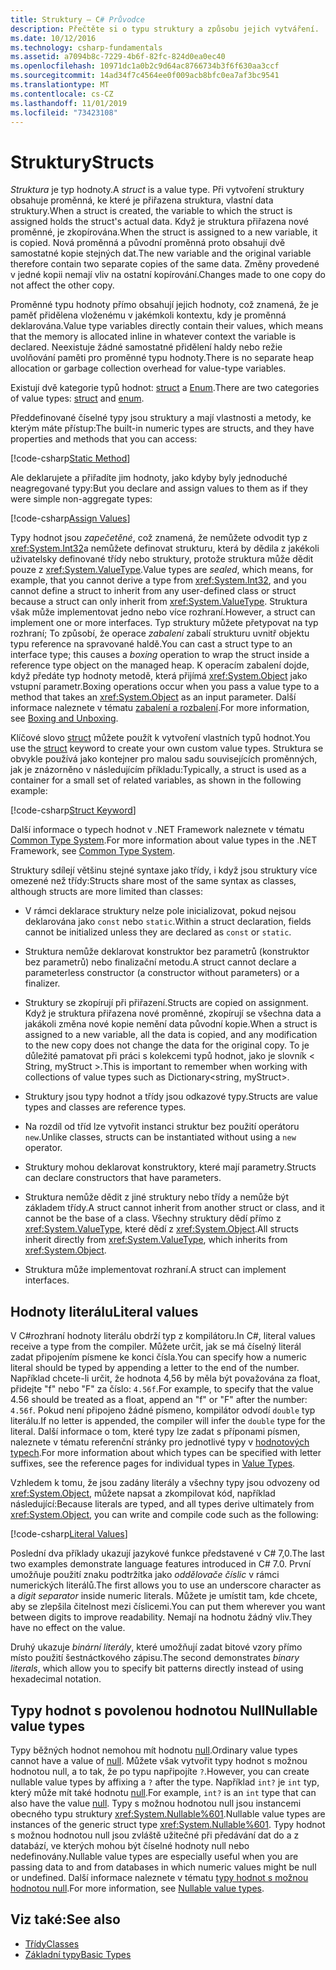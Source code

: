 ```yaml
---
title: Struktury – C# Průvodce
description: Přečtěte si o typu struktury a způsobu jejich vytváření.
ms.date: 10/12/2016
ms.technology: csharp-fundamentals
ms.assetid: a7094b8c-7229-4b6f-82fc-824d0ea0ec40
ms.openlocfilehash: 10971dc1a0b2c9d64ac8766734b3f6f630aa3ccf
ms.sourcegitcommit: 14ad34f7c4564ee0f009acb8bfc0ea7af3bc9541
ms.translationtype: MT
ms.contentlocale: cs-CZ
ms.lasthandoff: 11/01/2019
ms.locfileid: "73423108"
---
```

# <a name="structs"></a><span data-ttu-id="0556e-103">Struktury</span><span class="sxs-lookup"><span data-stu-id="0556e-103">Structs</span></span>

<span data-ttu-id="0556e-104">*Struktura* je typ hodnoty.</span><span class="sxs-lookup"><span data-stu-id="0556e-104">A *struct* is a value type.</span></span> <span data-ttu-id="0556e-105">Při vytvoření struktury obsahuje proměnná, ke které je přiřazena struktura, vlastní data struktury.</span><span class="sxs-lookup"><span data-stu-id="0556e-105">When a struct is created, the variable to which the struct is assigned holds the struct's actual data.</span></span> <span data-ttu-id="0556e-106">Když je struktura přiřazena nové proměnné, je zkopírována.</span><span class="sxs-lookup"><span data-stu-id="0556e-106">When the struct is assigned to a new variable, it is copied.</span></span> <span data-ttu-id="0556e-107">Nová proměnná a původní proměnná proto obsahují dvě samostatné kopie stejných dat.</span><span class="sxs-lookup"><span data-stu-id="0556e-107">The new variable and the original variable therefore contain two separate copies of the same data.</span></span> <span data-ttu-id="0556e-108">Změny provedené v jedné kopii nemají vliv na ostatní kopírování.</span><span class="sxs-lookup"><span data-stu-id="0556e-108">Changes made to one copy do not affect the other copy.</span></span>

<span data-ttu-id="0556e-109">Proměnné typu hodnoty přímo obsahují jejich hodnoty, což znamená, že je paměť přidělena vloženému v jakémkoli kontextu, kdy je proměnná deklarována.</span><span class="sxs-lookup"><span data-stu-id="0556e-109">Value type variables directly contain their values, which means that the memory is allocated inline in whatever context the variable is declared.</span></span> <span data-ttu-id="0556e-110">Neexistuje žádné samostatné přidělení haldy nebo režie uvolňování paměti pro proměnné typu hodnoty.</span><span class="sxs-lookup"><span data-stu-id="0556e-110">There is no separate heap allocation or garbage collection overhead for value-type variables.</span></span>  
  
<span data-ttu-id="0556e-111">Existují dvě kategorie typů hodnot: [struct](./language-reference/keywords/struct.md) a [Enum](./language-reference/keywords/enum.md).</span><span class="sxs-lookup"><span data-stu-id="0556e-111">There are two categories of value types: [struct](./language-reference/keywords/struct.md) and [enum](./language-reference/keywords/enum.md).</span></span>  
  
<span data-ttu-id="0556e-112">Předdefinované číselné typy jsou struktury a mají vlastnosti a metody, ke kterým máte přístup:</span><span class="sxs-lookup"><span data-stu-id="0556e-112">The built-in numeric types are structs, and they have properties and methods that you can access:</span></span>  
  
[!code-csharp[Static Method](../../samples/snippets/csharp/concepts/structs/static-method.cs)]
  
<span data-ttu-id="0556e-113">Ale deklarujete a přiřadíte jim hodnoty, jako kdyby byly jednoduché neagregované typy:</span><span class="sxs-lookup"><span data-stu-id="0556e-113">But you declare and assign values to them as if they were simple non-aggregate types:</span></span>  
  
[!code-csharp[Assign Values](../../samples/snippets/csharp/concepts/structs/assign-value.cs)] 
  
<span data-ttu-id="0556e-114">Typy hodnot jsou *zapečetěné*, což znamená, že nemůžete odvodit typ z <xref:System.Int32>a nemůžete definovat strukturu, která by dědila z jakékoli uživatelsky definované třídy nebo struktury, protože struktura může dědit pouze z <xref:System.ValueType>.</span><span class="sxs-lookup"><span data-stu-id="0556e-114">Value types are *sealed*, which means, for example, that you cannot derive a type from <xref:System.Int32>, and you cannot define a struct to inherit from any user-defined class or struct because a struct can only inherit from <xref:System.ValueType>.</span></span> <span data-ttu-id="0556e-115">Struktura však může implementovat jedno nebo více rozhraní.</span><span class="sxs-lookup"><span data-stu-id="0556e-115">However, a struct can implement one or more interfaces.</span></span> <span data-ttu-id="0556e-116">Typ struktury můžete přetypovat na typ rozhraní; To způsobí, že operace *zabalení* zabalí strukturu uvnitř objektu typu reference na spravované haldě.</span><span class="sxs-lookup"><span data-stu-id="0556e-116">You can cast a struct type to an interface type; this causes a *boxing* operation to wrap the struct inside a reference type object on the managed heap.</span></span> <span data-ttu-id="0556e-117">K operacím zabalení dojde, když předáte typ hodnoty metodě, která přijímá <xref:System.Object> jako vstupní parametr.</span><span class="sxs-lookup"><span data-stu-id="0556e-117">Boxing operations occur when you pass a value type to a method that takes an <xref:System.Object> as an input parameter.</span></span> <span data-ttu-id="0556e-118">Další informace naleznete v tématu [zabalení a rozbalení](./programming-guide/types/boxing-and-unboxing.md ).</span><span class="sxs-lookup"><span data-stu-id="0556e-118">For more information, see [Boxing and Unboxing](./programming-guide/types/boxing-and-unboxing.md ).</span></span>  
  
<span data-ttu-id="0556e-119">Klíčové slovo [struct](./language-reference/keywords/struct.md) můžete použít k vytvoření vlastních typů hodnot.</span><span class="sxs-lookup"><span data-stu-id="0556e-119">You use the [struct](./language-reference/keywords/struct.md) keyword to create your own custom value types.</span></span> <span data-ttu-id="0556e-120">Struktura se obvykle používá jako kontejner pro malou sadu souvisejících proměnných, jak je znázorněno v následujícím příkladu:</span><span class="sxs-lookup"><span data-stu-id="0556e-120">Typically, a struct is used as a container for a small set of related variables, as shown in the following example:</span></span>  
  
[!code-csharp[Struct Keyword](../../samples/snippets/csharp/concepts/structs/struct-keyword.cs)]  
  
<span data-ttu-id="0556e-121">Další informace o typech hodnot v .NET Framework naleznete v tématu [Common Type System](../standard/common-type-system.md).</span><span class="sxs-lookup"><span data-stu-id="0556e-121">For more information about value types in the .NET Framework, see [Common Type System](../standard/common-type-system.md).</span></span>  
    
<span data-ttu-id="0556e-122">Struktury sdílejí většinu stejné syntaxe jako třídy, i když jsou struktury více omezené než třídy:</span><span class="sxs-lookup"><span data-stu-id="0556e-122">Structs share most of the same syntax as classes, although structs are more limited than classes:</span></span>  
  
- <span data-ttu-id="0556e-123">V rámci deklarace struktury nelze pole inicializovat, pokud nejsou deklarována jako `const` nebo `static`.</span><span class="sxs-lookup"><span data-stu-id="0556e-123">Within a struct declaration, fields cannot be initialized unless they are declared as `const` or `static`.</span></span>  
  
- <span data-ttu-id="0556e-124">Struktura nemůže deklarovat konstruktor bez parametrů (konstruktor bez parametrů) nebo finalizační metodu.</span><span class="sxs-lookup"><span data-stu-id="0556e-124">A struct cannot declare a parameterless constructor (a constructor without parameters) or a finalizer.</span></span>  
  
- <span data-ttu-id="0556e-125">Struktury se zkopírují při přiřazení.</span><span class="sxs-lookup"><span data-stu-id="0556e-125">Structs are copied on assignment.</span></span> <span data-ttu-id="0556e-126">Když je struktura přiřazena nové proměnné, zkopírují se všechna data a jakákoli změna nové kopie nemění data původní kopie.</span><span class="sxs-lookup"><span data-stu-id="0556e-126">When a struct is assigned to a new variable, all the data is copied, and any modification to the new copy does not change the data for the original copy.</span></span> <span data-ttu-id="0556e-127">To je důležité pamatovat při práci s kolekcemi typů hodnot, jako je slovník < String, myStruct >.</span><span class="sxs-lookup"><span data-stu-id="0556e-127">This is important to remember when working with collections of value types such as Dictionary<string, myStruct>.</span></span>  
  
- <span data-ttu-id="0556e-128">Struktury jsou typy hodnot a třídy jsou odkazové typy.</span><span class="sxs-lookup"><span data-stu-id="0556e-128">Structs are value types and classes are reference types.</span></span>  
  
- <span data-ttu-id="0556e-129">Na rozdíl od tříd lze vytvořit instanci struktur bez použití operátoru `new`.</span><span class="sxs-lookup"><span data-stu-id="0556e-129">Unlike classes, structs can be instantiated without using a `new` operator.</span></span>  
  
- <span data-ttu-id="0556e-130">Struktury mohou deklarovat konstruktory, které mají parametry.</span><span class="sxs-lookup"><span data-stu-id="0556e-130">Structs can declare constructors that have parameters.</span></span>  
  
- <span data-ttu-id="0556e-131">Struktura nemůže dědit z jiné struktury nebo třídy a nemůže být základem třídy.</span><span class="sxs-lookup"><span data-stu-id="0556e-131">A struct cannot inherit from another struct or class, and it cannot be the base of a class.</span></span> <span data-ttu-id="0556e-132">Všechny struktury dědí přímo z <xref:System.ValueType>, které dědí z <xref:System.Object>.</span><span class="sxs-lookup"><span data-stu-id="0556e-132">All structs inherit directly from <xref:System.ValueType>, which inherits from <xref:System.Object>.</span></span>  
  
- <span data-ttu-id="0556e-133">Struktura může implementovat rozhraní.</span><span class="sxs-lookup"><span data-stu-id="0556e-133">A struct can implement interfaces.</span></span>

## <a name="literal-values"></a><span data-ttu-id="0556e-134">Hodnoty literálu</span><span class="sxs-lookup"><span data-stu-id="0556e-134">Literal values</span></span>

<span data-ttu-id="0556e-135">V C#rozhraní hodnoty literálu obdrží typ z kompilátoru.</span><span class="sxs-lookup"><span data-stu-id="0556e-135">In C#, literal values receive a type from the compiler.</span></span> <span data-ttu-id="0556e-136">Můžete určit, jak se má číselný literál zadat připojením písmene ke konci čísla.</span><span class="sxs-lookup"><span data-stu-id="0556e-136">You can specify how a numeric literal should be typed by appending a letter to the end of the number.</span></span> <span data-ttu-id="0556e-137">Například chcete-li určit, že hodnota 4,56 by měla být považována za float, přidejte "f" nebo "F" za číslo: `4.56f`.</span><span class="sxs-lookup"><span data-stu-id="0556e-137">For example, to specify that the value 4.56 should be treated as a float, append an "f" or "F" after the number: `4.56f`.</span></span> <span data-ttu-id="0556e-138">Pokud není připojeno žádné písmeno, kompilátor odvodí `double` typ literálu.</span><span class="sxs-lookup"><span data-stu-id="0556e-138">If no letter is appended, the compiler will infer the `double` type for the literal.</span></span> <span data-ttu-id="0556e-139">Další informace o tom, které typy lze zadat s příponami písmen, naleznete v tématu referenční stránky pro jednotlivé typy v [hodnotových typech](./language-reference/keywords/value-types.md).</span><span class="sxs-lookup"><span data-stu-id="0556e-139">For more information about which types can be specified with letter suffixes, see the reference pages for individual types in [Value Types](./language-reference/keywords/value-types.md).</span></span>  
  
<span data-ttu-id="0556e-140">Vzhledem k tomu, že jsou zadány literály a všechny typy jsou odvozeny od <xref:System.Object>, můžete napsat a zkompilovat kód, například následující:</span><span class="sxs-lookup"><span data-stu-id="0556e-140">Because literals are typed, and all types derive ultimately from <xref:System.Object>, you can write and compile code such as the following:</span></span>  
  
[!code-csharp[Literal Values](../../samples/snippets/csharp/concepts/structs/literals.cs)]

<span data-ttu-id="0556e-141">Poslední dva příklady ukazují jazykové funkce představené v C# 7,0.</span><span class="sxs-lookup"><span data-stu-id="0556e-141">The last two examples demonstrate language features introduced in C# 7.0.</span></span> <span data-ttu-id="0556e-142">První umožňuje použití znaku podtržítka jako *oddělovače číslic* v rámci numerických literálů.</span><span class="sxs-lookup"><span data-stu-id="0556e-142">The first allows you to use an underscore character as a *digit separator* inside numeric literals.</span></span> <span data-ttu-id="0556e-143">Můžete je umístit tam, kde chcete, aby se zlepšila čitelnost mezi číslicemi.</span><span class="sxs-lookup"><span data-stu-id="0556e-143">You can put them wherever you want between digits to improve readability.</span></span> <span data-ttu-id="0556e-144">Nemají na hodnotu žádný vliv.</span><span class="sxs-lookup"><span data-stu-id="0556e-144">They have no effect on the value.</span></span>

<span data-ttu-id="0556e-145">Druhý ukazuje *binární literály*, které umožňují zadat bitové vzory přímo místo použití šestnáctkového zápisu.</span><span class="sxs-lookup"><span data-stu-id="0556e-145">The second demonstrates *binary literals*, which allow you to specify bit patterns directly instead of using hexadecimal notation.</span></span>

## <a name="nullable-value-types"></a><span data-ttu-id="0556e-146">Typy hodnot s povolenou hodnotou Null</span><span class="sxs-lookup"><span data-stu-id="0556e-146">Nullable value types</span></span>

<span data-ttu-id="0556e-147">Typy běžných hodnot nemohou mít hodnotu [null](language-reference/keywords/null.md).</span><span class="sxs-lookup"><span data-stu-id="0556e-147">Ordinary value types cannot have a value of [null](language-reference/keywords/null.md).</span></span> <span data-ttu-id="0556e-148">Můžete však vytvořit typy hodnot s možnou hodnotou null, a to tak, že po typu napřipojíte `?`.</span><span class="sxs-lookup"><span data-stu-id="0556e-148">However, you can create nullable value types by affixing a `?` after the type.</span></span> <span data-ttu-id="0556e-149">Například `int?` je `int` typ, který může mít také hodnotu [null](./language-reference/keywords/null.md).</span><span class="sxs-lookup"><span data-stu-id="0556e-149">For example, `int?` is an `int` type that can also have the value [null](./language-reference/keywords/null.md).</span></span> <span data-ttu-id="0556e-150">Typy s možnou hodnotou null jsou instancemi obecného typu struktury <xref:System.Nullable%601>.</span><span class="sxs-lookup"><span data-stu-id="0556e-150">Nullable value types are instances of the generic struct type <xref:System.Nullable%601>.</span></span> <span data-ttu-id="0556e-151">Typy hodnot s možnou hodnotou null jsou zvláště užitečné při předávání dat do a z databází, ve kterých mohou být číselné hodnoty null nebo nedefinovány.</span><span class="sxs-lookup"><span data-stu-id="0556e-151">Nullable value types are especially useful when you are passing data to and from databases in which numeric values might be null or undefined.</span></span> <span data-ttu-id="0556e-152">Další informace naleznete v tématu [typy hodnot s možnou hodnotou null](programming-guide/nullable-types/index.md).</span><span class="sxs-lookup"><span data-stu-id="0556e-152">For more information, see [Nullable value types](programming-guide/nullable-types/index.md).</span></span>

## <a name="see-also"></a><span data-ttu-id="0556e-153">Viz také:</span><span class="sxs-lookup"><span data-stu-id="0556e-153">See also</span></span>

- [<span data-ttu-id="0556e-154">Třídy</span><span class="sxs-lookup"><span data-stu-id="0556e-154">Classes</span></span>](programming-guide/classes-and-structs/classes.md)
- [<span data-ttu-id="0556e-155">Základní typy</span><span class="sxs-lookup"><span data-stu-id="0556e-155">Basic Types</span></span>](basic-types.md)
